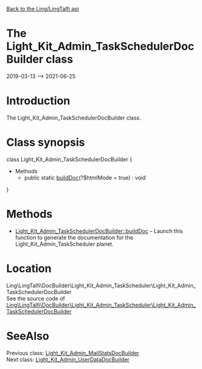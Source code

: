 [Back to the Ling/LingTalfi api](https://github.com/lingtalfi/LingTalfi/blob/master/doc/api/Ling/LingTalfi.md)



The Light_Kit_Admin_TaskSchedulerDocBuilder class
================
2019-03-13 --> 2021-06-25






Introduction
============

The Light_Kit_Admin_TaskSchedulerDocBuilder class.



Class synopsis
==============


class <span class="pl-k">Light_Kit_Admin_TaskSchedulerDocBuilder</span>  {

- Methods
    - public static [buildDoc](https://github.com/lingtalfi/LingTalfi/blob/master/doc/api/Ling/LingTalfi/DocBuilder/Light_Kit_Admin_TaskScheduler/Light_Kit_Admin_TaskSchedulerDocBuilder/buildDoc.md)(?$htmlMode = true) : void

}






Methods
==============

- [Light_Kit_Admin_TaskSchedulerDocBuilder::buildDoc](https://github.com/lingtalfi/LingTalfi/blob/master/doc/api/Ling/LingTalfi/DocBuilder/Light_Kit_Admin_TaskScheduler/Light_Kit_Admin_TaskSchedulerDocBuilder/buildDoc.md) &ndash; Launch this function to generate the documentation for the Light_Kit_Admin_TaskScheduler planet.





Location
=============
Ling\LingTalfi\DocBuilder\Light_Kit_Admin_TaskScheduler\Light_Kit_Admin_TaskSchedulerDocBuilder<br>
See the source code of [Ling\LingTalfi\DocBuilder\Light_Kit_Admin_TaskScheduler\Light_Kit_Admin_TaskSchedulerDocBuilder](https://github.com/lingtalfi/LingTalfi/blob/master/DocBuilder/Light_Kit_Admin_TaskScheduler/Light_Kit_Admin_TaskSchedulerDocBuilder.php)



SeeAlso
==============
Previous class: [Light_Kit_Admin_MailStatsDocBuilder](https://github.com/lingtalfi/LingTalfi/blob/master/doc/api/Ling/LingTalfi/DocBuilder/Light_Kit_Admin_MailStats/Light_Kit_Admin_MailStatsDocBuilder.md)<br>Next class: [Light_Kit_Admin_UserDataDocBuilder](https://github.com/lingtalfi/LingTalfi/blob/master/doc/api/Ling/LingTalfi/DocBuilder/Light_Kit_Admin_UserData/Light_Kit_Admin_UserDataDocBuilder.md)<br>
